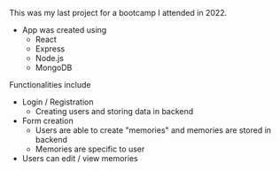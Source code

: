 This was my last project for a bootcamp I attended in 2022.

* App was created using
  * React
  * Express
  *  Node.js
  *  MongoDB

Functionalities include
- Login / Registration
  - Creating users and storing data in backend
- Form creation
  - Users are able to create "memories" and memories are stored in backend
  - Memories are specific to user
- Users can edit / view memories
